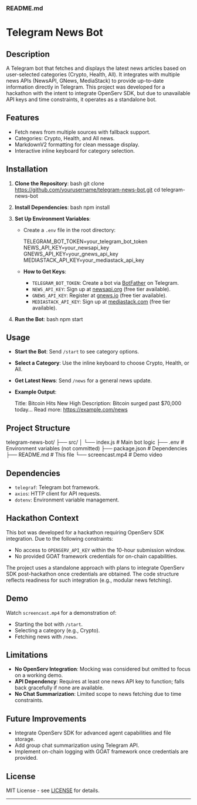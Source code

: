 ### README.md


# Telegram News Bot

## Description
A Telegram bot that fetches and displays the latest news articles based on user-selected categories (Crypto, Health, All). It integrates with multiple news APIs (NewsAPI, GNews, MediaStack) to provide up-to-date information directly in Telegram. This project was developed for a hackathon with the intent to integrate OpenServ SDK, but due to unavailable API keys and time constraints, it operates as a standalone bot.

## Features
- Fetch news from multiple sources with fallback support.
- Categories: Crypto, Health, and All news.
- MarkdownV2 formatting for clean message display.
- Interactive inline keyboard for category selection.

## Installation
1. **Clone the Repository**:
   bash
   git clone https://github.com/yourusername/telegram-news-bot.git
   cd telegram-news-bot
   
2. **Install Dependencies**:
   bash
   npm install
   
3. **Set Up Environment Variables**:
   - Create a `.env` file in the root directory:
     
     TELEGRAM_BOT_TOKEN=your_telegram_bot_token
     NEWS_API_KEY=your_newsapi_key
     GNEWS_API_KEY=your_gnews_api_key
     MEDIASTACK_API_KEY=your_mediastack_api_key
     
   - **How to Get Keys**:
     - `TELEGRAM_BOT_TOKEN`: Create a bot via [BotFather](https://t.me/BotFather) on Telegram.
     - `NEWS_API_KEY`: Sign up at [newsapi.org](https://newsapi.org) (free tier available).
     - `GNEWS_API_KEY`: Register at [gnews.io](https://gnews.io) (free tier available).
     - `MEDIASTACK_API_KEY`: Sign up at [mediastack.com](https://mediastack.com) (free tier available).

4. **Run the Bot**:
   bash
   npm start
   

## Usage
- **Start the Bot**: Send `/start` to see category options.
- **Select a Category**: Use the inline keyboard to choose Crypto, Health, or All.
- **Get Latest News**: Send `/news` for a general news update.
- **Example Output**:
  
  Title: Bitcoin Hits New High
  Description: Bitcoin surged past $70,000 today...
  Read more: https://example.com/news
  

## Project Structure

telegram-news-bot/
├── src/
│   └── index.js      # Main bot logic
├── .env             # Environment variables (not committed)
├── package.json     # Dependencies
├── README.md        # This file
└── screencast.mp4   # Demo video


## Dependencies
- `telegraf`: Telegram bot framework.
- `axios`: HTTP client for API requests.
- `dotenv`: Environment variable management.

## Hackathon Context
This bot was developed for a hackathon requiring OpenServ SDK integration. Due to the following constraints:
- No access to `OPENSERV_API_KEY` within the 10-hour submission window.
- No provided GOAT framework credentials for on-chain capabilities.

The project uses a standalone approach with plans to integrate OpenServ SDK post-hackathon once credentials are obtained. The code structure reflects readiness for such integration (e.g., modular news fetching).

## Demo
Watch `screencast.mp4` for a demonstration of:
- Starting the bot with `/start`.
- Selecting a category (e.g., Crypto).
- Fetching news with `/news`.

## Limitations
- **No OpenServ Integration**: Mocking was considered but omitted to focus on a working demo.
- **API Dependency**: Requires at least one news API key to function; falls back gracefully if none are available.
- **No Chat Summarization**: Limited scope to news fetching due to time constraints.

## Future Improvements
- Integrate OpenServ SDK for advanced agent capabilities and file storage.
- Add group chat summarization using Telegram API.
- Implement on-chain logging with GOAT framework once credentials are provided.

## License
MIT License - see [LICENSE](LICENSE) for details.


---
